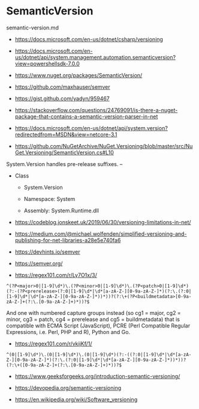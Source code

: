 # SemanticVersion

semantic-version.md

*   https://docs.microsoft.com/en-us/dotnet/csharp/versioning

*   https://docs.microsoft.com/en-us/dotnet/api/system.management.automation.semanticversion?view=powershellsdk-7.0.0

*   https://www.nuget.org/packages/SemanticVersion/

*   https://github.com/maxhauser/semver

*   https://gist.github.com/yadyn/959467

*   https://stackoverflow.com/questions/24769091/is-there-a-nuget-package-that-contains-a-semantic-version-parser-in-net

*   https://docs.microsoft.com/en-us/dotnet/api/system.version?redirectedfrom=MSDN&view=netcore-3.1

*   https://github.com/NuGetArchive/NuGet.Versioning/blob/master/src/NuGet.Versioning/SemanticVersion.cs#L10

System.Version handles pre-release suffixes. –

*   Class

    *   System.Version 

    *   Namespace:      System

    *   Assembly:       System.Runtime.dll

*   https://codeblog.jonskeet.uk/2019/06/30/versioning-limitations-in-net/

*   https://medium.com/@michael.wolfenden/simplified-versioning-and-publishing-for-net-libraries-a28e5e740fa6

*   https://devhints.io/semver

*   https://semver.org/

*   https://regex101.com/r/Ly7O1x/3/

```
^(?P<major>0|[1-9]\d*)\.(?P<minor>0|[1-9]\d*)\.(?P<patch>0|[1-9]\d*)(?:-(?P<prerelease>(?:0|[1-9]\d*|\d*[a-zA-Z-][0-9a-zA-Z-]*)(?:\.(?:0|[1-9]\d*|\d*[a-zA-Z-][0-9a-zA-Z-]*))*))?(?:\+(?P<buildmetadata>[0-9a-zA-Z-]+(?:\.[0-9a-zA-Z-]+)*))?$
```
And one with numbered capture groups instead (so cg1 = major, cg2 = minor, cg3 = patch, cg4 = prerelease and cg5 = buildmetadata) 
that is compatible with ECMA Script (JavaScript), PCRE (Perl Compatible Regular Expressions, i.e. Perl, PHP and R), Python and Go.

*   https://regex101.com/r/vkijKf/1/

```
^(0|[1-9]\d*)\.(0|[1-9]\d*)\.(0|[1-9]\d*)(?:-((?:0|[1-9]\d*|\d*[a-zA-Z-][0-9a-zA-Z-]*)(?:\.(?:0|[1-9]\d*|\d*[a-zA-Z-][0-9a-zA-Z-]*))*))?(?:\+([0-9a-zA-Z-]+(?:\.[0-9a-zA-Z-]+)*))?$
```

*   https://www.geeksforgeeks.org/introduction-semantic-versioning/

*   https://devopedia.org/semantic-versioning

*   https://en.wikipedia.org/wiki/Software_versioning


